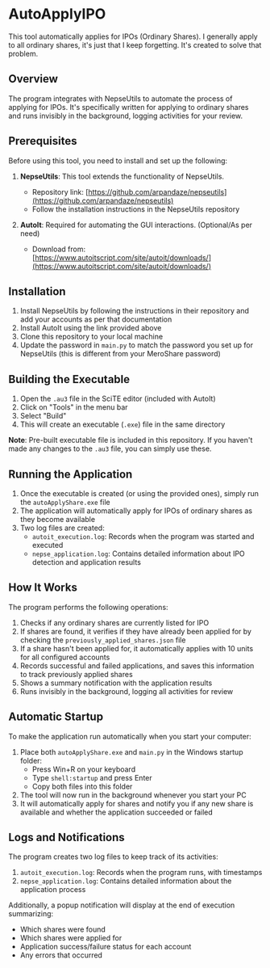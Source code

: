 # AutoApplyIPO

This tool automatically applies for IPOs (Ordinary Shares). I generally apply to all ordinary shares, it's just that I keep forgetting. It's created to solve that problem.

## Overview

The program integrates with NepseUtils to automate the process of applying for IPOs. It's specifically written for applying to ordinary shares and runs invisibly in the background, logging activities for your review.

## Prerequisites

Before using this tool, you need to install and set up the following:

1. **NepseUtils**: This tool extends the functionality of NepseUtils.
   - Repository link: [https://github.com/arpandaze/nepseutils](https://github.com/arpandaze/nepseutils)
   - Follow the installation instructions in the NepseUtils repository

2. **AutoIt**: Required for automating the GUI interactions. (Optional/As per need)
   - Download from: [https://www.autoitscript.com/site/autoit/downloads/](https://www.autoitscript.com/site/autoit/downloads/)

## Installation

1. Install NepseUtils by following the instructions in their repository and add your accounts as per that documentation
2. Install AutoIt using the link provided above
3. Clone this repository to your local machine
4. Update the password in `main.py` to match the password you set up for NepseUtils (this is different from your MeroShare password)

## Building the Executable

1. Open the `.au3` file in the SciTE editor (included with AutoIt)
2. Click on "Tools" in the menu bar
3. Select "Build"
4. This will create an executable (`.exe`) file in the same directory

**Note**: Pre-built executable file is included in this repository. If you haven't made any changes to the `.au3` file, you can simply use these.

## Running the Application

1. Once the executable is created (or using the provided ones), simply run the `autoApplyShare.exe` file
2. The application will automatically apply for IPOs of ordinary shares as they become available
3. Two log files are created:
   - `autoit_execution.log`: Records when the program was started and executed
   - `nepse_application.log`: Contains detailed information about IPO detection and application results

## How It Works

The program performs the following operations:

1. Checks if any ordinary shares are currently listed for IPO
2. If shares are found, it verifies if they have already been applied for by checking the `previously_applied_shares.json` file
3. If a share hasn't been applied for, it automatically applies with 10 units for all configured accounts
4. Records successful and failed applications, and saves this information to track previously applied shares
5. Shows a summary notification with the application results
6. Runs invisibly in the background, logging all activities for review

## Automatic Startup

To make the application run automatically when you start your computer:

1. Place both `autoApplyShare.exe` and `main.py` in the Windows startup folder:
   - Press Win+R on your keyboard
   - Type `shell:startup` and press Enter
   - Copy both files into this folder
2. The tool will now run in the background whenever you start your PC
3. It will automatically apply for shares and notify you if any new share is available and whether the application succeeded or failed

## Logs and Notifications

The program creates two log files to keep track of its activities:

1. `autoit_execution.log`: Records when the program runs, with timestamps
2. `nepse_application.log`: Contains detailed information about the application process

Additionally, a popup notification will display at the end of execution summarizing:
- Which shares were found
- Which shares were applied for
- Application success/failure status for each account
- Any errors that occurred

